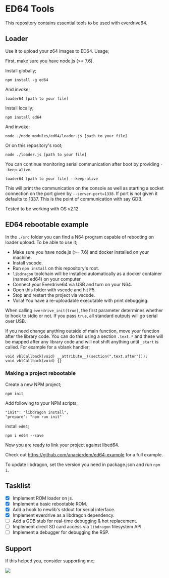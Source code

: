 # ED64 Tools

This repository contains essential tools to be used with everdrive64.

## Loader

Use it to upload your z64 images to ED64. Usage;

First, make sure you have node.js (>= 7.6).

Install globally;

    npm install -g ed64

And invoke;

    loader64 [path to your file]

Install locally;

    npm install ed64

And invoke;

    node ./node_modules/ed64/loader.js [path to your file]

Or on this repository's root;

    node ./loader.js [path to your file]

You can continue monitoring serial communication after boot by providing `--keep-alive`.

    loader64 [path to your file] --keep-alive

This will print the communication on the console as well as starting a socket connection on the port given by `--server-port=1338`. If port is not given it defaults to 1337. This is the point of communication with say GDB.

Tested to be working with OS v2.12

## ED64 rebootable example

In the `./src` folder you can find a N64 program capable of rebooting on loader upload. To be able to use it;

- Make sure you have node.js (>= 7.6) and docker installed on your machine.
- Install vscode.
- Run `npm install` on this repository's root.
- `libdragon` toolchain will be installed automatically as a docker container (named ed64) on your computer.
- Connect your Everdrive64 via USB and turn on your N64.
- Open this folder with vscode and hit F5.
- Stop and restart the project via vscode.
- Voila! You have a re-uploadable executable with print debugging.

When calling `everdrive_init(true)`, the first parameter determines whether to hook to stdio or not. If you pass `true`, all standard outputs will go serial over USB.

If you need change anything outside of main function, move your function after the library code. You can do this using a section `.text.*` and these will be mapped after any library code and will not shift anything until `_start` is called. For example for a vblank handler;

    void vblCallback(void) __attribute__((section(".text.after")));
    void vblCallback(void) {}

### Making a project rebootable

Create a new NPM project;

    npm init

Add following to your NPM scripts;

    "init": "libdragon install",
    "prepare": "npm run init"

install `ed64`;

    npm i ed64 --save

Now you are ready to link your project against libed64.

Check out https://github.com/anacierdem/ed64-example for a full example.

To update libdragon, set the version you need in package.json and run `npm i`.

## Tasklist

- [x] Implement ROM loader on js.
- [x] Implement a basic rebootable ROM.
- [x] Add a hook to newlib's stdout for serial interface.
- [x] Implement everdrive as a libdragon dependency.
- [ ] Add a GDB stub for real-time debugging & hot replacement.
- [ ] Implement direct SD card access via `libdragon` filesystem API.
- [ ] Implement a debugger for debugging the RSP.

## Support

If this helped you, consider supporting me;

<a href="https://patreon.com/anacierdem"><img src="https://img.shields.io/endpoint.svg?url=https%3A%2F%2Fshieldsio-patreon.herokuapp.com%2Fanacierdem&style=for-the-badge" /> </a>

